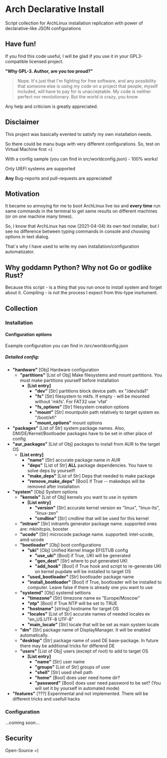 # Arch Declarative Install
Script collection for ArchLinux installation replication with power of declarative-like JSON configurations

## Have fun!
If you find this code useful, I will be glad if you use it in your GPL3-compatible licensed project.

**"Why GPL-3. Author, are you too proud?"**
> Nope. It's just that I'm fighting for free software, and any possibility that someone else is using my code on a project that people, myself included, will have to pay for is unacceptable.
> My code is neither perfect nor revolutionary. But the world is crazy, you know

Any help and criticism is greatly appreciated.

## Disclaimer
This project was basically evented to satisfy my own installation needs.

So there could be manu bugs with very different configurations. So, test on Virtual Machine first =)

With a config sample (you can find in src/worldconfig.json) - 100% works!

Only UIEFI systems are supported

**Any** Bug-reports and pull-requests are appreciated!

## Motivation
It became so annoying for me to boot ArchLinux live iso and **every time** run same commands in the terminal
to get same results on different machines (or on one machine many times).

So, I know that ArchLinux has now (2021-04-04) its own text installer, but I see no difference between typing
commands in console and choosing options in text dialog.

That`s why I have used to write my own installation/configuration automatizator.

## Why goddamn Python? Why not Go or godlike Rust?

Because this script - is a thing that you run once to install system and forget about it.
Compiling - is not the process I expect from this-type insrtument.

## Collection
### Installation
#### Configuration options

Example configuration you can find in /src/worldconfig.json

##### Detailed config:
* **"hardware"** [Obj] Hardware configuration
    * **"partitions"** [List of Obj] Make filesystems and mount partitions. You must make partitions yourself before installation
        * **[List entry]**
            * **"dev"** [Str] partitions block device path. ex "/dev/sda1"
            * **"fs"** [Str] filesystem to mkfs. If empty - will be mounted without 'mkfs'. For FAT32 use 'vfat'
            * **"fs_options"** [Str] filesystem creation options
            * **"mount"** [Str] mountputin path relatively to target system ex. "/boot/efi"
            * **"mount_options"** mount options
* **"packages"** [List of Str] system package names. Also, DM/DE/Kernel/Bootloader packages have to be set in other place of config
* **"aur_packages"** [List of Obj] packages to install from AUR to the target OS
    * **[List entry]**
        * **"name"** [Str] accurate package name in AUR
        * **"deps"** [List of Str] **ALL** package dependencies. You have to solve deps by yourself!
        * **"make_deps"** [List of Str] Deps that needed to make package
        * **"remove_make_deps"** [Bool] if True -- makedeps will be removed after installation
* **"system"** [Obj] System options
    * **"kernels"** [List of Obj] kernels you want to use in system
        * **[List entry]**
            * **"version"** [Str] accurate kernel version ex "linux", "linux-lts", "linux-zen"
            * **"cmdline"** [Str] cmdline that will be used for this kernel
    * **"initram"** [Str] initramfs generator package name. supported ones are: mkinitcpio, booster
    * **"ucode"** [Str] microcode package name. supported: intel-ucode, amd-ucode
    * **"bootloader"** [Obj] boot configurations
        * **"uki"** [Obj] Unified Kernel Image EFISTUB config
            * **"use_uki"** [Bool] if True, UKI will be generated
            * **"gen_dest"** [Str] where to put generated UKI
            * **"add_hook"** [Bool] if True hook and script to re-generate UKI on kernel pupdate will be installed to target OS
        * **"used_bootloader"** [Str] bootloader package name
        * **"install_bootloader"** [Bool] if True, bootloader will be installed to computer. Leave false if there is already one you want to use
    * **"systemd"** [Obj] systemd settions
        * **"timezone"** [Str] timezone name ex "Europe/Moscow"
        * **"ntp"** [Bool] if True NTP will be set to TRUE
        * **"hostname"** [string] hostname for target OS
        * **"locales"** [List of Str] accurate names of needed locales ex "en_US.UTF-8 UTF-8"
        * **"main_locale"** [Str] locale that will be set as main system locale
    * **"dm"** [Str] package name of DisplayManager. It will be enabled automatically.
    * **"desktop"** [Str] package name of used DE base-package. In future there may be additional tricks for differend DE
    * **"users"** [List of Obj] users (except of root) to add to target OS
        * **[List entry]**
            * **"name"** [Str] user name
            * **"groups"** [List of Str] groups of user
            * **"shell"** [Str] used shell path
            * **"home"** [Bool] does user need home dir?
            * **"password"** [Bool] does user need password to be set? (You will set it by yourself in automated mode)
* **"features"** [???] Experimental and not implemented. There will be different tricks and usefull hacks

### Configuration
...coming soon...
## Security
Open-Source =)
